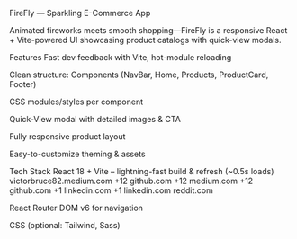 FireFly — Sparkling E-Commerce App

Animated fireworks meets smooth shopping—FireFly is a responsive React + Vite-powered UI showcasing product catalogs with quick-view modals.

Features
Fast dev feedback with Vite, hot-module reloading

Clean structure: Components (NavBar, Home, Products, ProductCard, Footer)

CSS modules/styles per component

Quick‑View modal with detailed images & CTA

Fully responsive product layout

Easy-to-customize theming & assets

Tech Stack
React 18 + Vite – lightning-fast build & refresh (~0.5s loads) 
victorbruce82.medium.com
+12
github.com
+12
medium.com
+12
github.com
+1
linkedin.com
+1
linkedin.com
reddit.com

React Router DOM v6 for navigation

CSS (optional: Tailwind, Sass)
